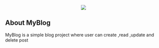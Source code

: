 <p align="center"><img src="IMG/Screenshot(12).png"></p>

## About MyBlog

MyBlog is a simple blog project where user can create ,read ,update and delete post 



